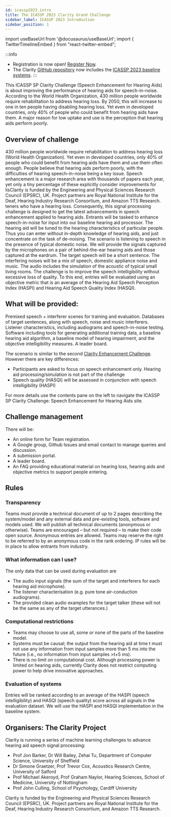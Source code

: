 ```yaml
---
id: icassp2023_intro
title: The ICASSP 2023 Clarity Grand Challenge
sidebar_label: ICASSP 2023 Introduction
sidebar_position: 1
---
```

import useBaseUrl from '@docusaurus/useBaseUrl';
import { TwitterTimelineEmbed } from "react-twitter-embed";


:::info

- Registration is now open! [Register Now](taking_part/icassp2023_registration.mdx).
- The Clarity [GitHub repository](https://github.com/claritychallenge/clarity) now includes the [ICASSP 2023 baseline systems](software/icassp2023_baseline.mdx).
:::

This ICASSP SP Clarity Challenge (Speech Enhancement for Hearing Aids) is about improving the performance of hearing aids for speech-in-noise. According to the World Health Organization, 430 million people worldwide require rehabilitation to address hearing loss. By 2050, this will increase to one in ten people having disabling hearing loss. Yet even in developed countries, only 40% of people who could benefit from hearing aids have them. A major reason for low uptake and use is the perception that hearing aids perform poorly.

## Overview of challenge

430 million people worldwide require rehabilitation to address hearing loss (World Health Organization). Yet even in developed countries, only 40% of people who could benefit from hearing aids have them and use them often enough. People believe that hearing aids perform poorly, with the difficulties of hearing speech-in-noise being a key issue.
Speech enhancement is a major research area with thousands of papers each year, yet only a tiny percentage of these explicitly consider improvements for lisClarity is funded by the Engineering and Physical Sciences Research Council (EPSRC), UK. Project partners are Royal National Institute for the Deaf, Hearing Industry Research Consortium, and Amazon TTS Research.
teners who have a hearing loss. Consequently, this signal processing challenge is designed to get the latest advancements in speech enhancement applied to hearing aids.
Entrants will be tasked to enhance speech-in-noise for input into our baseline hearing aid processor. The hearing aid will be tuned to the hearing characteristics of particular people. Thus you can enter without in-depth knowledge of hearing aids, and just concentrate on the task of de-noising.
The scenario is listening to speech in the presence of typical domestic noise. We will provide the signals captured by the microphones on a pair of behind-the-ear hearing aids and those captured at the eardrum. The target speech will be a short sentence. The interfering noises will be a mix of speech, domestic appliance noise and music. The audio includes the simulation of the acoustic of typical small living rooms.
The challenge is to improve the speech intelligibility without excessive loss of quality. To this end, entries will be evaluated using an objective metric that is an average of the Hearing Aid Speech Perception Index (HASPI) and Hearing Aid Speech Quality Index (HASQI).
## What will be provided:
Premixed speech + interferer scenes for training and evaluation.
Databases of target sentences, along with speech, noise and music interferers.
Listener characteristics, including audiograms and speech-in-noise testing.
Software including tools for generating additional training data, a baseline hearing aid algorithm, a baseline model of hearing impairment, and the objective intelligibility measures.
A leader board.


The scenario is similar to the second [Clarity Enhancement Challenge](../cec2/cec2_intro.md). However there are key differences:

  - Participants are asked to focus on speech enhancement only. Hearing aid processing/simulation is not part of the challenge
  - Speech quality (HASQI) will be assessed in conjunction with speech intelligibility (HASPI)

For more details use the contents pane on the left to navigate the ICASSP SP Clarity Challenge: Speech Enhancement for Hearing Aids site.

## Challenge management
There will be:
- An online form for Team registration.
- A Google group, Github Issues and email contact to manage queries and discussion.
- A submission portal.
- A leader board.
- An FAQ providing educational material on hearing loss, hearing aids and objective metrics to support people entering.
## Rules
### Transparency
Teams must provide a technical document of up to 2 pages describing the system/model and any external data and pre-existing tools, software and models used.
We will publish all technical documents (anonymous or otherwise).
Teams are encouraged – but not required – to make their code open source.
Anonymous entries are allowed.
Teams may reserve the right to be referred to by an anonymous code in the rank ordering.
IP rules will be in place to allow entrants from industry.
### What information can I use?
The only data that can be used during evaluation are
- The audio input signals (the sum of the target and interferers for each hearing aid microphone).
- The listener characterisation (e.g. pure tone air-conduction audiograms).
- The provided clean audio examples for the target talker (these will not be the same as any of the target utterances.)
### Computational restrictions
- Teams may choose to use all, some or none of the parts of the baseline model.
- Systems must be causal; the output from the hearing aid at time t must not use any information from input samples more than 5 ms into the future (i.e., no information from input samples >t+5 ms).
- There is no limit on computational cost. Although processing power is limited on hearing aids, currently Clarity does not restrict computing power to help drive innovative approaches.
### Evaluation of systems
Entries will be ranked according to an average of the HASPI (speech intelligibility) and HASQI (speech quality) score across all signals in the evaluation dataset. We will use the HASPI and HASQI implementation in the baseline system.

## Organisers: The Clarity Project
Clarity is running a series of machine learning challenges to advance hearing aid speech signal processing:
- Prof Jon Barker, Dr Will Bailey, Zehai Tu, Department of Computer Science, University of Sheffield
- Dr Simone Graetzer, Prof Trevor Cox, Acoustics Research Centre, University of Salford
- Prof Michael Akeroyd, Prof Graham Naylor, Hearing Sciences, School of Medicine, University of Nottingham
- Prof John Culling, School of Psychology, Cardiff University

Clarity is funded by the Engineering and Physical Sciences Research Council (EPSRC), UK. Project partners are Royal National Institute for the Deaf, Hearing Industry Research Consortium, and Amazon TTS Research.
